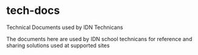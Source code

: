 # tech-docs
Technical Documents used by IDN Technicans

The documents here are used by IDN school technicans for reference and sharing solutions used at supported sites
